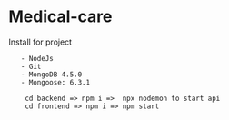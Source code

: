 # Medical-care

Install for project

       - NodeJs
       - Git
       - MongoDB 4.5.0
       - Mongoose: 6.3.1
        
        cd backend => npm i =>  npx nodemon to start api
        cd frontend => npm i => npm start
